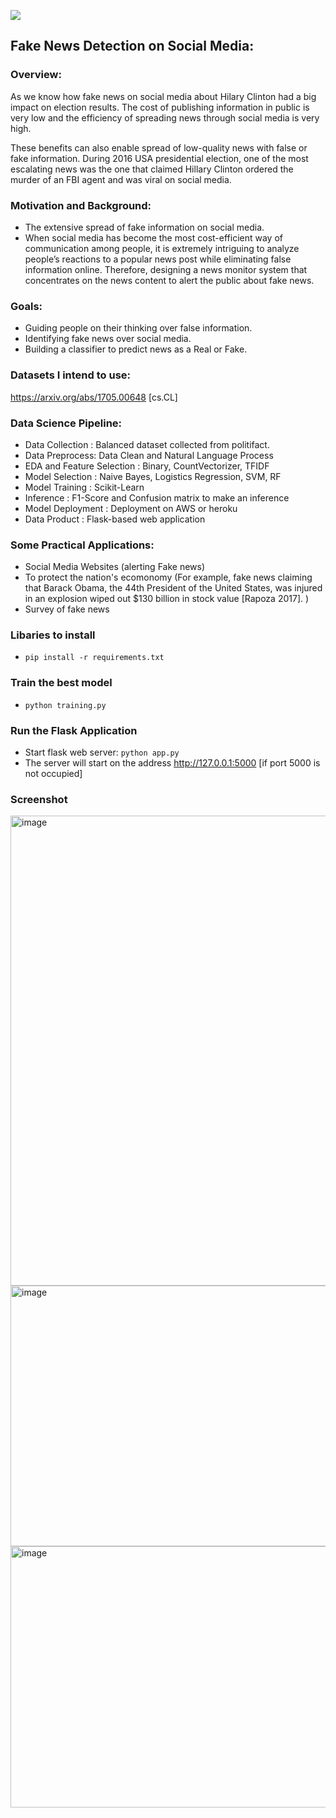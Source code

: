 ![](https://img.shields.io/github/repo-size/kiranrawat/Detecting-Fake-News-On-Social-Media)

## Fake News Detection on Social Media:

### Overview:
As we know how fake news on social media about Hilary Clinton had a big impact on election results.  The cost of publishing information in public is very low and the efficiency of spreading news through social media is very high. 

These benefits can also enable spread of low-quality news with false or fake information. 
During 2016 USA presidential election, one of the most escalating news was the one that claimed Hillary Clinton ordered the murder of an FBI agent and was viral on social media.

### Motivation and Background:

- The extensive spread of fake information on social media.
- When social media has become the most cost-efficient way of communication among people, it is extremely intriguing to analyze people’s reactions to a popular news post while eliminating false information online. Therefore, designing a news monitor system that concentrates on the news content to alert the public about fake news.

### Goals:

- Guiding people on their thinking over false information.
- Identifying fake news over social media.
- Building a classifier to predict news as a Real or Fake.

### Datasets I intend to use:

https://arxiv.org/abs/1705.00648 [cs.CL]

### Data Science Pipeline:

- Data Collection : Balanced dataset collected from politifact.
- Data Preprocess: Data Clean and Natural Language Process
- EDA and Feature Selection : Binary, CountVectorizer, TFIDF
- Model Selection : Naive Bayes, Logistics Regression, SVM, RF
- Model Training  : Scikit-Learn
- Inference : F1-Score and Confusion matrix to make an inference
- Model Deployment : Deployment on AWS or heroku
- Data Product : Flask-based web application

### Some Practical Applications:

- Social Media Websites (alerting Fake news)
- To protect the nation's ecomonomy (For example, fake news claiming that Barack Obama, the 44th President of the United States, was injured in an explosion wiped out $130 billion in stock value [Rapoza 2017]. ) 
- Survey of fake news

### Libaries to install

- `pip install -r requirements.txt`

### Train the best model

- `python training.py`

### Run the Flask Application

- Start flask web server: `python app.py`
- The server will start on the address http://127.0.0.1:5000 [if port 5000 is not occupied]
### Screenshot
<img width="583" height="752" alt="image" src="https://github.com/user-attachments/assets/5bf3ef4b-cb1d-4486-b9e7-02a81f470bbc" />

<img width="772" height="417" alt="image" src="https://github.com/user-attachments/assets/c2e264fe-f21e-4d23-808c-bc1cdf90a600" />  

<img width="771" height="418" alt="image" src="https://github.com/user-attachments/assets/ade93b76-8a94-4844-bace-54d284cf2292" />


